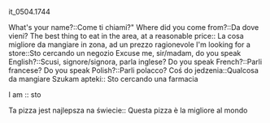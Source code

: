 it_0504.1744



What's your name?::Come ti chiami?" 
Where did you come from?::Da dove vieni?
The best thing to eat in the area, at a reasonable price:: La cosa migliore da mangiare in zona, ad un prezzo ragionevole
I'm looking for a store::Sto cercando un negozio
Excuse me, sir/madam, do you speak English?::Scusi, signore/signora, parla inglese?
Do you speak French?::Parli francese?
Do you speak Polish?::Parli polacco?
Coś do jedzenia::Qualcosa da mangiare
Szukam apteki:: Sto cercando una farmacia


I am :: sto

Ta pizza jest najlepsza na świecie:: Questa pizza è la migliore al mondo



